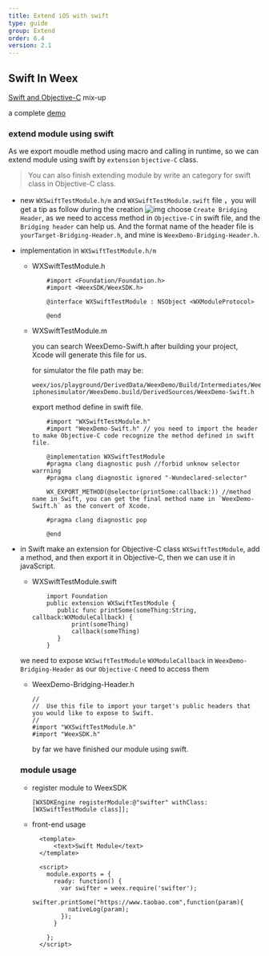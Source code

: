 ```yaml
---
title: Extend iOS with swift
type: guide
group: Extend
order: 6.4
version: 2.1
---
```


## Swift In Weex

[Swift and Objective-C](https://developer.apple.com/library/ios/documentation/Swift/Conceptual/BuildingCocoaApps/MixandMatch.html#//apple_ref/doc/uid/TP40014216-CH10-ID122) mix-up

a complete [demo](https://github.com/acton393/WeexSwiftSample.git)

### extend module using swift

 As we export moudle method using macro and calling in runtime, so we can extend module using swift by `extension` `bjective-C` class.
 > You can also finish extending module by write an category for swift class in Objective-C class.

- new `WXSwiftTestModule.h/m` and `WXSwiftTestModule.swift` file ，you will get a tip as follow during the creation
  ![img](http://img3.tbcdn.cn/L1/461/1/b2ed3ee4a966953c0f98a17f34f6f05e7c91cc6b)
  choose `Create Bridging Header`, as we need to access method in `Objective-C` in swift file, and the `Bridging header` can help us. And the format name of the header file is `yourTarget-Bridging-Header.h`, and mine is `WeexDemo-Bridging-Header.h`.

- implementation in `WXSwiftTestModule.h/m`
  - WXSwiftTestModule.h
    
    ```
        #import <Foundation/Foundation.h>
        #import <WeexSDK/WeexSDK.h>
    
        @interface WXSwiftTestModule : NSObject <WXModuleProtocol>
    
        @end
    
    ```
  - WXSwiftTestModule.m
    
    you can search WeexDemo-Swift.h after building your project, Xcode will generate this file for us.

    for simulator the file path may be: 
    ```
    weex/ios/playground/DerivedData/WeexDemo/Build/Intermediates/WeexDemo.build/Debug-iphonesimulator/WeexDemo.build/DerivedSources/WeexDemo-Swift.h
    ```
    export method define in swift file.
    ```
        #import "WXSwiftTestModule.h"
        #import "WeexDemo-Swift.h" // you need to import the header to make Objective-C code recognize the method defined in swift file.
    
        @implementation WXSwiftTestModule
        #pragma clang diagnostic push //forbid unknow selector warrning
        #pragma clang diagnostic ignored "-Wundeclared-selector"
    
        WX_EXPORT_METHOD(@selector(printSome:callback:)) //method name in Swift, you can get the final method name in `WeexDemo-Swift.h` as the convert of Xcode.

        #pragma clang diagnostic pop
    
        @end
    
    ```
- in Swift
  make an extension for Objective-C class `WXSwiftTestModule`, add a method, and then export it in Objective-C, then we can use it in javaScript.

  - WXSwiftTestModule.swift
    
    ```
        import Foundation
        public extension WXSwiftTestModule {
           public func printSome(someThing:String, callback:WXModuleCallback) {
               print(someThing)
               callback(someThing)
           }
        }
    ```
    
  we need to expose `WXSwiftTestModule` `WXModuleCallback` in `WeexDemo-Bridging-Header` as our `Objective-C` need to access them

  - WeexDemo-Bridging-Header.h
    
    ```
    //
    //  Use this file to import your target's public headers that you would like to expose to Swift.
    //
    #import "WXSwiftTestModule.h"
    #import "WeexSDK.h"
    ```

    by far we have finished our module using swift.
    
  ### module usage
  - register module to WeexSDK

    ```
    [WXSDKEngine registerModule:@"swifter" withClass:[WXSwiftTestModule class]];
    
    ```
  - front-end usage

    ```
      <template>
          <text>Swift Module</text>
      </template>
    
      <script>
        module.exports = {
          ready: function() {
            var swifter = weex.require('swifter');
            swifter.printSome("https://www.taobao.com",function(param){
              nativeLog(param);
            });
          }
    
        };
      </script>
    ```
